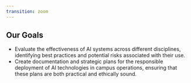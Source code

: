 ```yaml
---
transition: zoom
---
```


## Our Goals

- Evaluate the effectiveness of AI systems across different disciplines, identifying best practices and potential risks associated with their use.
- Create documentation and strategic plans for the responsible deployment of AI technologies in campus operations, ensuring that these plans are both practical and ethically sound.
